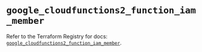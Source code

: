 # `google_cloudfunctions2_function_iam_member`

Refer to the Terraform Registry for docs: [`google_cloudfunctions2_function_iam_member`](https://registry.terraform.io/providers/hashicorp/google-beta/6.49.1/docs/resources/google_cloudfunctions2_function_iam_member).
